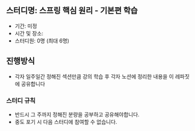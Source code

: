 ## 스터디명: **스프링 핵심 원리 - 기본편 학습**

- 기간: 미정
- 시간 및 장소:
- 스터디원: 0명 (최대 6명)

## 진행방식

- 각자 일주일간 정해진 섹션만큼 강의 학습 후 각자 노션에 정리한 내용을 이 레파짓에 공유합니다

### 스터디 규칙

- 반드시 그 주까지 정해진 분량을 공부하고 공유해야합니다.
- 중도 포기 시 다음 스터디에 참여할 수 없습니다.